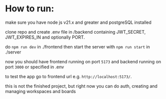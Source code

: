 # How to run:

make sure you have node js v21.x and greater and postgreSQL installed 

clone repo and create .env file in /backend containing JWT_SECRET, JWT_EXPIRES_IN and optionally PORT.

do ``npm run dev`` in ./frontend then start the server with ``npm run start`` in ./server

now you should have frontend running on port ``5173`` and backend running on port ``3000`` or specified in .env

to test the app go to frontend url e.g. ``http://localhost:5173/``. 

this is not the finished project, but right now you can do auth, creating and managing workspaces and boards 

